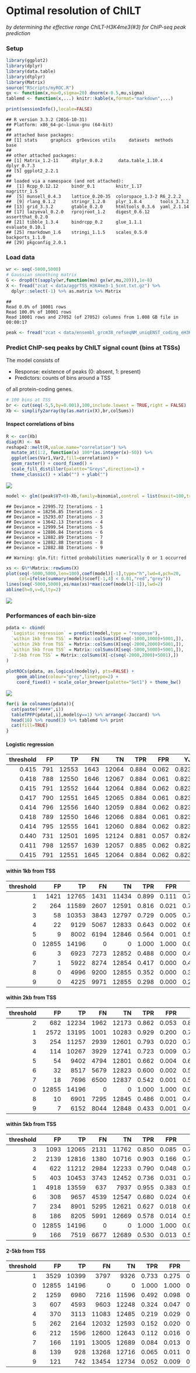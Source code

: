 # Optimal resolution of ChILT

*by determining the effective range ChILT-H3K4me3(#3) for ChIP-seq peak prediction*

### Setup


```r
library(ggplot2)
library(dplyr)
library(data.table)
library(dtplyr)
library(Matrix)
source("RScripts/myROC.R")
gx <- function(x,mu=0,sigma=20) dnorm(x-0.5,mu,sigma)
tablemd <- function(x,...) knitr::kable(x,format="markdown",...)
```


```r
print(sessionInfo(),locale=FALSE)
```

```
## R version 3.3.2 (2016-10-31)
## Platform: x86_64-pc-linux-gnu (64-bit)
## 
## attached base packages:
## [1] stats     graphics  grDevices utils     datasets  methods   base     
## 
## other attached packages:
## [1] Matrix_1.2-11     dtplyr_0.0.2      data.table_1.10.4 dplyr_0.7.3      
## [5] ggplot2_2.2.1    
## 
## loaded via a namespace (and not attached):
##  [1] Rcpp_0.12.12     bindr_0.1        knitr_1.17       magrittr_1.5    
##  [5] munsell_0.4.3    lattice_0.20-35  colorspace_1.3-2 R6_2.2.2        
##  [9] rlang_0.1.2      stringr_1.2.0    plyr_1.8.4       tools_3.3.2     
## [13] grid_3.3.2       gtable_0.2.0     htmltools_0.3.6  yaml_2.1.14     
## [17] lazyeval_0.2.0   rprojroot_1.2    digest_0.6.12    assertthat_0.2.0
## [21] tibble_1.3.4     bindrcpp_0.2     glue_1.1.1       evaluate_0.10.1 
## [25] rmarkdown_1.6    stringi_1.1.5    scales_0.5.0     backports_1.1.0 
## [29] pkgconfig_2.0.1
```

### Load data


```r
wr <- seq(-5000,5000)
# Gaussian smoothing matrix
G <- drop0(t(sapply(wr,function(mu) gx(wr,mu,20))),1e-8)
X <- fread("zcat < data/aggrTSS_H3K4me3-1_5cnt.txt.gz") %>%
  dplyr::select(-1) %>% as.matrix %>% Matrix
```

```
## 
Read 0.0% of 10001 rows
Read 100.0% of 10001 rows
Read 10001 rows and 27052 (of 27052) columns from 1.008 GB file in 00:00:17
```

```r
peak <- fread("zcat < data/ensembl_grcm38_refseqNM_uniqENST_coding_eH3K4me3PeakCountTSSwithin1000.txt.gz")
```

### Predict ChIP-seq peaks by ChILT signal count (bins at TSSs)

The model consists of

* Response: existence of peaks (0: absent, 1: present)
* Predictors: counts of bins around a TSS

of all protein-coding genes.


```r
# 100 bins at TSS
br <- cut(seq(-5,5,by=0.001),100,include.lowest = TRUE,right = FALSE)
Xb <- simplify2array(by(as.matrix(X),br,colSums))
```

#### Inspect correlations of bins


```r
R <- cor(Xb)
diag(R) <- NA
reshape2::melt(R,value.name="correlation") %>%
  mutate_at(1:2, function(x) 100*(as.integer(x)-50)) %>%
  ggplot(aes(Var1,Var2,fill=correlation)) +
  geom_raster() + coord_fixed() + 
  scale_fill_distiller(palette="Greys",direction=1) +
  theme_classic() + xlab("") + ylab("")
```

![](ChILT_optimalResolution_files/figure-html/corr-1.png)<!-- -->



```r
model <- glm((peak$V7>0)~Xb,family=binomial,control = list(maxit=100,trace = TRUE))
```

```
## Deviance = 22995.72 Iterations - 1
## Deviance = 18256.85 Iterations - 2
## Deviance = 15293.07 Iterations - 3
## Deviance = 13642.13 Iterations - 4
## Deviance = 12999.54 Iterations - 5
## Deviance = 12886.84 Iterations - 6
## Deviance = 12882.89 Iterations - 7
## Deviance = 12882.88 Iterations - 8
## Deviance = 12882.88 Iterations - 9
```

```
## Warning: glm.fit: fitted probabilities numerically 0 or 1 occurred
```

```r
xs <- G%*%Matrix::rowSums(X)
plot(seq(-5000,5000,len=100),coef(model)[-1],type="h",lwd=4,pch=20,
     col=ifelse(summary(model)$coef[-1,4] < 0.01,"red","grey"))
lines(seq(-5000,5000),xs/max(xs)*max(coef(model)[-1]),lwd=2)
abline(h=0,v=0,lty=2)
```

![](ChILT_optimalResolution_files/figure-html/regression-1.png)<!-- -->

### Performances of each bin-size


```r
pdata <- cbind(
  `Logistic regression` = predict(model,type = "response"),
  `within 1kb from TSS` = Matrix::colSums(X[seq(-1000,1000)+5001,]),
  `within 2kb from TSS` = Matrix::colSums(X[seq(-2000,2000)+5001,]),
  `within 5kb from TSS` = Matrix::colSums(X[seq(-5000,5000)+5001,]),
  `2-5kb from TSS` = Matrix::colSums(X[-c(seq(-2000,2000)+5001),])
)
  
plotROCs(pdata, as.logical(model$y), pts=FALSE) +
    geom_abline(colour="grey",linetype=2) +
    coord_fixed() + scale_color_brewer(palette="Set1") + theme_bw()
```

![](ChILT_optimalResolution_files/figure-html/ROC-1.png)<!-- -->


```r
for(i in colnames(pdata)){
  cat(paste("####",i))
  tableTPFP(pdata[,i],model$y==1) %>% arrange(-Jaccard) %>%
  head(10) %>% round(3) %>% tablemd %>% print
  cat(fill=TRUE)
}
```

#### Logistic regression

| threshold|  FP|    TP|   FN|    TN|   TPR|   FPR|    YJ| Jaccard|
|---------:|---:|-----:|----:|-----:|-----:|-----:|-----:|-------:|
|     0.415| 791| 12553| 1643| 12064| 0.884| 0.062| 0.823|   0.838|
|     0.418| 788| 12550| 1646| 12067| 0.884| 0.061| 0.823|   0.838|
|     0.415| 791| 12552| 1644| 12064| 0.884| 0.062| 0.823|   0.838|
|     0.417| 790| 12551| 1645| 12065| 0.884| 0.061| 0.823|   0.838|
|     0.414| 796| 12556| 1640| 12059| 0.884| 0.062| 0.823|   0.838|
|     0.418| 789| 12550| 1646| 12066| 0.884| 0.061| 0.823|   0.838|
|     0.414| 795| 12555| 1641| 12060| 0.884| 0.062| 0.823|   0.838|
|     0.440| 731| 12501| 1695| 12124| 0.881| 0.057| 0.824|   0.837|
|     0.411| 798| 12557| 1639| 12057| 0.885| 0.062| 0.822|   0.837|
|     0.415| 791| 12551| 1645| 12064| 0.884| 0.062| 0.823|   0.837|

#### within 1kb from TSS

| threshold|    FP|    TP|   FN|    TN|   TPR|   FPR|    YJ| Jaccard|
|---------:|-----:|-----:|----:|-----:|-----:|-----:|-----:|-------:|
|         1|  1421| 12765| 1431| 11434| 0.899| 0.111| 0.789|   0.817|
|         2|   264| 11589| 2607| 12591| 0.816| 0.021| 0.796|   0.801|
|         3|    58| 10353| 3843| 12797| 0.729| 0.005| 0.725|   0.726|
|         4|    22|  9129| 5067| 12833| 0.643| 0.002| 0.641|   0.642|
|         5|     9|  8002| 6194| 12846| 0.564| 0.001| 0.563|   0.563|
|         0| 12855| 14196|    0|     0| 1.000| 1.000| 0.000|   0.525|
|         6|     3|  6923| 7273| 12852| 0.488| 0.000| 0.487|   0.488|
|         7|     1|  5922| 8274| 12854| 0.417| 0.000| 0.417|   0.417|
|         8|     0|  4996| 9200| 12855| 0.352| 0.000| 0.352|   0.352|
|         9|     0|  4225| 9971| 12855| 0.298| 0.000| 0.298|   0.298|

#### within 2kb from TSS

| threshold|    FP|    TP|   FN|    TN|   TPR|   FPR|    YJ| Jaccard|
|---------:|-----:|-----:|----:|-----:|-----:|-----:|-----:|-------:|
|         2|   682| 12234| 1962| 12173| 0.862| 0.053| 0.809|   0.822|
|         1|  2572| 13195| 1001| 10283| 0.929| 0.200| 0.729|   0.787|
|         3|   254| 11257| 2939| 12601| 0.793| 0.020| 0.773|   0.779|
|         4|   114| 10267| 3929| 12741| 0.723| 0.009| 0.714|   0.717|
|         5|    54|  9402| 4794| 12801| 0.662| 0.004| 0.658|   0.660|
|         6|    32|  8517| 5679| 12823| 0.600| 0.002| 0.597|   0.599|
|         7|    18|  7696| 6500| 12837| 0.542| 0.001| 0.541|   0.541|
|         0| 12855| 14196|    0|     0| 1.000| 1.000| 0.000|   0.525|
|         8|    10|  6901| 7295| 12845| 0.486| 0.001| 0.485|   0.486|
|         9|     7|  6152| 8044| 12848| 0.433| 0.001| 0.433|   0.433|

#### within 5kb from TSS

| threshold|    FP|    TP|   FN|    TN|   TPR|   FPR|    YJ| Jaccard|
|---------:|-----:|-----:|----:|-----:|-----:|-----:|-----:|-------:|
|         3|  1093| 12065| 2131| 11762| 0.850| 0.085| 0.765|   0.789|
|         2|  2139| 12816| 1380| 10716| 0.903| 0.166| 0.736|   0.785|
|         4|   622| 11212| 2984| 12233| 0.790| 0.048| 0.741|   0.757|
|         5|   403| 10453| 3743| 12452| 0.736| 0.031| 0.705|   0.716|
|         1|  4918| 13559|  637|  7937| 0.955| 0.383| 0.573|   0.709|
|         6|   308|  9657| 4539| 12547| 0.680| 0.024| 0.656|   0.666|
|         7|   234|  8901| 5295| 12621| 0.627| 0.018| 0.609|   0.617|
|         8|   186|  8205| 5991| 12669| 0.578| 0.014| 0.564|   0.571|
|         0| 12855| 14196|    0|     0| 1.000| 1.000| 0.000|   0.525|
|         9|   166|  7519| 6677| 12689| 0.530| 0.013| 0.517|   0.524|

#### 2-5kb from TSS

| threshold|    FP|    TP|    FN|    TN|   TPR|   FPR|    YJ| Jaccard|
|---------:|-----:|-----:|-----:|-----:|-----:|-----:|-----:|-------:|
|         1|  3529| 10399|  3797|  9326| 0.733| 0.275| 0.458|   0.587|
|         0| 12855| 14196|     0|     0| 1.000| 1.000| 0.000|   0.525|
|         2|  1259|  6980|  7216| 11596| 0.492| 0.098| 0.394|   0.452|
|         3|   607|  4593|  9603| 12248| 0.324| 0.047| 0.276|   0.310|
|         4|   370|  3113| 11083| 12485| 0.219| 0.029| 0.191|   0.214|
|         5|   262|  2164| 12032| 12593| 0.152| 0.020| 0.132|   0.150|
|         6|   212|  1596| 12600| 12643| 0.112| 0.016| 0.096|   0.111|
|         7|   166|  1191| 13005| 12689| 0.084| 0.013| 0.071|   0.083|
|         8|   139|   928| 13268| 12716| 0.065| 0.011| 0.055|   0.065|
|         9|   121|   742| 13454| 12734| 0.052| 0.009| 0.043|   0.052|

